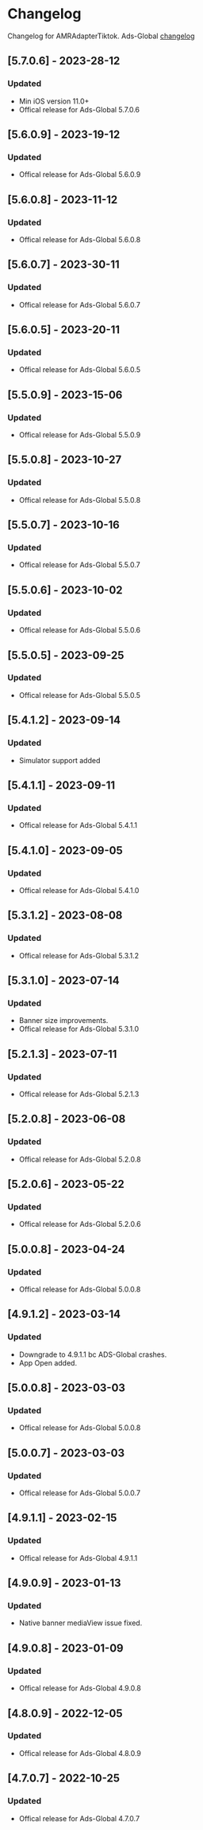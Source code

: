 # Changelog

Changelog for AMRAdapterTiktok. 
Ads-Global [changelog](https://developers.tiktok.com/doc/getting-started-ios-download-and-changelog)

## [5.7.0.6] - 2023-28-12
### Updated
- Min iOS version 11.0+
- Offical release for Ads-Global 5.7.0.6

## [5.6.0.9] - 2023-19-12
### Updated
- Offical release for Ads-Global 5.6.0.9

## [5.6.0.8] - 2023-11-12
### Updated
- Offical release for Ads-Global 5.6.0.8

## [5.6.0.7] - 2023-30-11
### Updated
- Offical release for Ads-Global 5.6.0.7

## [5.6.0.5] - 2023-20-11
### Updated
- Offical release for Ads-Global 5.6.0.5

## [5.5.0.9] - 2023-15-06
### Updated
- Offical release for Ads-Global 5.5.0.9

## [5.5.0.8] - 2023-10-27
### Updated
- Offical release for Ads-Global 5.5.0.8

## [5.5.0.7] - 2023-10-16
### Updated
- Offical release for Ads-Global 5.5.0.7

## [5.5.0.6] - 2023-10-02
### Updated
- Offical release for Ads-Global 5.5.0.6

## [5.5.0.5] - 2023-09-25
### Updated
- Offical release for Ads-Global 5.5.0.5

## [5.4.1.2] - 2023-09-14
### Updated
- Simulator support added

## [5.4.1.1] - 2023-09-11
### Updated
- Offical release for Ads-Global 5.4.1.1

## [5.4.1.0] - 2023-09-05
### Updated
- Offical release for Ads-Global 5.4.1.0

## [5.3.1.2] - 2023-08-08
### Updated
- Offical release for Ads-Global 5.3.1.2

## [5.3.1.0] - 2023-07-14
### Updated
- Banner size improvements. 
- Offical release for Ads-Global 5.3.1.0

## [5.2.1.3] - 2023-07-11
### Updated
- Offical release for Ads-Global 5.2.1.3

## [5.2.0.8] - 2023-06-08
### Updated
- Offical release for Ads-Global 5.2.0.8

## [5.2.0.6] - 2023-05-22
### Updated
- Offical release for Ads-Global 5.2.0.6

## [5.0.0.8] - 2023-04-24
### Updated
- Offical release for Ads-Global 5.0.0.8

## [4.9.1.2] - 2023-03-14
### Updated
- Downgrade to 4.9.1.1 bc ADS-Global crashes.
- App Open added.

## [5.0.0.8] - 2023-03-03
### Updated
- Offical release for Ads-Global 5.0.0.8

## [5.0.0.7] - 2023-03-03
### Updated
- Offical release for Ads-Global 5.0.0.7

## [4.9.1.1] - 2023-02-15
### Updated
- Offical release for Ads-Global 4.9.1.1

## [4.9.0.9] - 2023-01-13
### Updated
- Native banner mediaView issue fixed.

## [4.9.0.8] - 2023-01-09
### Updated
- Offical release for Ads-Global 4.9.0.8

## [4.8.0.9] - 2022-12-05
### Updated
- Offical release for Ads-Global 4.8.0.9

## [4.7.0.7] - 2022-10-25
### Updated
- Offical release for Ads-Global 4.7.0.7
